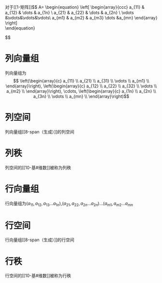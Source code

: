 对于[[1-矩阵]]$$
A=
 \begin{equation}
 \left[
 \begin{array}{ccc}
     a_{11} & a_{12} & \dots & a_{1n} \\
     a_{21} & a_{22} & \dots & a_{2n} \\
     \vdots &\vdots&\vdots&\vdots\\
     a_{m1} & a_{m2} & a_{m3} \dots &a_{mn}
 \end{array}
 \right]        
 \end{equation}

$$
# 列向量组
列向量组为
$$
\left(\begin{array}{c}
a_{11} \\
a_{21} \\
a_{31} \\
\vdots \\
a_{m1} \\
\end{array}\right), \left(\begin{array}{c}
a_{12} \\
a_{22} \\
a_{32} \\
\vdots \\
a_{m2} \\
\end{array}\right), \cdots, 
\left(\begin{array}{c}
a_{1n} \\
a_{2n} \\
a_{3n} \\
\vdots \\
a_{mn} \\
\end{array}\right)$$
# 列空间
列向量组[[8-span（生成）]]的列空间
# 列秩
列空间的[[10-基#维数]]被称为列秩
# 行向量组
行向量组为$(a_{11},a_{12},a_{13} \dots a_{1n})$,$(a_{21},a_{22},a_{2n} \dots a_{2n}) \dots (a_{m1},a_{m2} \dots a_{mn}$
# 行空间
行向量组[[8-span（生成）]]的行空间
# 行秩
行空间的[[10-基#维数]]被称为行秩